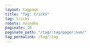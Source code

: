 ```yaml
---
layout: tagpage
title: "Tag: tricks"
tag: tricks
robots: noindex
paginate: 10
paginate_path: "/tag/:tag/page/:num/"
tag_permalink: /tag/:tag
---
```


